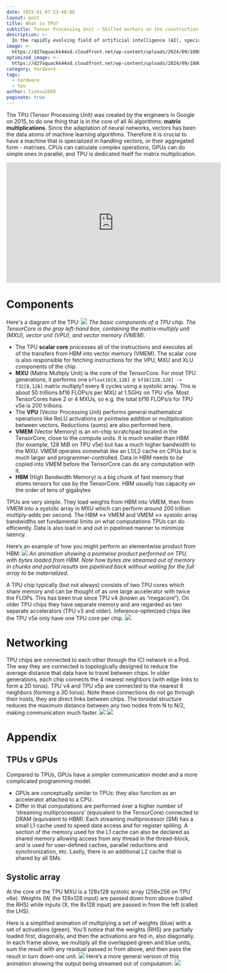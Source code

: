 ```yaml
---
date: 2025-01-07 23:48:05
layout: post
title: What is TPU?
subtitle: Tensor Processing Unit - Skilled workers on the construction sites of AI models
description: >-
  In the rapidly evolving field of artificial intelligence (AI), specialized hardware plays a crucial role. One such innovation is the TPU, an application-specific integrated circuit (ASIC) developed by Google to accelerate AI computations.
image: >-
  https://d27aquackk44od.cloudfront.net/wp-content/uploads/2024/09/10005034/EdgeIR-Image-Edge-Data-Center-1024x579.png
optimized_image: >-
  https://d27aquackk44od.cloudfront.net/wp-content/uploads/2024/09/10005034/EdgeIR-Image-Edge-Data-Center-1024x579.png
category: hardware
tags:
  - hardware
  - tpu
author: linhvu2695
paginate: true
---
```

The TPU (Tensor Processing Unit) was created by the engineers in Google on 2015, to do one thing that is in the core of all AI algorithms: **matrix multiplications**. Since the adaptation of neural networks, vectors has been the data atoms of machine learning algorithms. Therefore it is crucial to have a machine that is specialized in handling vectors, or their aggregated form - matrixes. CPUs can calculate complex operations, GPUs can do simple ones in parallel, and TPU is dedicated itself for matrix multiplication.

<iframe width="560" height="315" src="https://www.youtube.com/embed/FsxthdQ_sL4?si=hTqImI5r5WNFwSXz" title="YouTube video player" frameborder="0" allow="accelerometer; autoplay; clipboard-write; encrypted-media; gyroscope; picture-in-picture; web-share" referrerpolicy="strict-origin-when-cross-origin" allowfullscreen></iframe>

# Components
Here's a diagram of the TPU:
<img src="https://res.cloudinary.com/dptj6j9y9/image/upload/v1738865242/tpu-chip_yj1gaf.png" />
*The basic components of a TPU chip. The TensorCore is the gray left-hand box, containing the matrix-multiply unit (MXU), vector unit (VPU), and vector memory (VMEM).*

* The TPU **scalar core** processes all of the instructions and executes all of the transfers from HBM into vector memory (VMEM). The scalar core is also responsible for fetching instructions for the VPU, MXU and XLU components of the chip. 
* **MXU** (Matrix Multiply Unit) is the core of the TensorCore. For most TPU generations, it performs one `bfloat16[8,128] @ bf16[128,128] -> f32[8,128]` matrix multiply1 every 8 cycles using a systolic array. This is about 50 trillions bf16 FLOPs/s per MXU at 1.5GHz on TPU v5e. Most TensorCores have 2 or 4 MXUs, so e.g. the total bf16 FLOPs/s for TPU v5e is 200 trillions.
* The **VPU** (Vector Processing Unit) performs general mathematical operations like ReLU activations or pointwise addition or multiplication between vectors. Reductions (sums) are also performed here. 
* **VMEM** (Vector Memory) is an on-chip scratchpad located in the TensorCore, close to the compute units. It is much smaller than HBM (for example, 128 MiB on TPU v5e) but has a much higher bandwidth to the MXU. VMEM operates somewhat like an L1/L2 cache on CPUs but is much larger and programmer-controlled. Data in HBM needs to be copied into VMEM before the TensorCore can do any computation with it.
* **HBM** (High Bandwidth Memory) is a big chunk of fast memory that stores tensors for use by the TensorCore. HBM usually has capacity on the order of tens of gigabytes 

TPUs are very simple. They load weights from HBM into VMEM, then from VMEM into a systolic array in MXU which can perform around 200 trillion multiply-adds per second. The HBM ↔ VMEM and VMEM ↔ systolic array bandwidths set fundamental limits on what computations TPUs can do efficiently. Data is also load in and out in pipelined manner to minimize latency.

Here’s an example of how you might perform an elementwise product from HBM:
<img src="https://res.cloudinary.com/dptj6j9y9/image/upload/v1738949221/pointwise-product_xken4v.gif">
*An animation showing a pointwise product performed on TPU, with bytes loaded from HBM. Note how bytes are streamed out of memory in chunks and partial results are pipelined back without waiting for the full array to be materialized.*

A TPU chip typically (but not always) consists of two TPU cores which share memory and can be thought of as one large accelerator with twice the FLOPs. This has been true since TPU v4 (known as “megacore”). On older TPU chips they have separate memory and are regarded as two separate accelerators (TPU v3 and older). Inference-optimized chips like the TPU v5e only have one TPU core per chip.
<img src="https://jax-ml.github.io/scaling-book/assets/img/cores.png">

# Networking
TPU chips are connected to each other through the ICI network in a Pod. The way they are connected is topologically designed to reduce the average distance that data have to travel between chips. In older generations, each chip connects the 4 nearest neighbors (with edge links to form a 2D torus). TPU v4 and TPU v5p are connected to the nearest 6 neighbors (forming a 3D torus). Note these connections do not go through their hosts, they are direct links between chips. The toroidal structure reduces the maximum distance between any two nodes from N to N/2, making communication much faster.
<img src="https://jax-ml.github.io/scaling-book/assets/img/ici-wraparound.png">
<img src="https://jax-ml.github.io/scaling-book/assets/img/tpu-rack.png">

# Appendix

## TPUs v GPUs
Compared to TPUs, GPUs have a simpler communication model and a more complicated programming model.
* GPUs are conceptually similar to TPUs: they also function as an accelerator attached to a CPU.
* Differ in that computations are performed over a higher number of ‘streaming multiprocessors’ (equivalent to the TensorCore) connected to DRAM (equivalent to HBM). Each streaming multiprocessor (SM) has a small L1 cache used to speed data access and for register spilling. A section of the memory used for the L1 cache can also be declared as shared memory allowing access from any thread in the thread-block, and is used for user-defined caches, parallel reductions and synchronization, etc. Lastly, there is an additional L2 cache that is shared by all SMs.

## Systolic array
At the core of the TPU MXU is a 128x128 systolic array (256x256 on TPU v6e). Weights (W, the 128x128 input) are passed down from above (called the RHS) while inputs (X, the 8x128 input) are passed in from the left (called the LHS). 

Here is a simplified animation of multiplying a set of weights (blue) with a set of activations (green). You’ll notice that the weights (RHS) are partially loaded first, diagonally, and then the activations are fed in, also diagonally. In each frame above, we multiply all the overlapped green and blue units, sum the result with any residual passed in from above, and then pass the result in turn down one unit.
<img src="https://res.cloudinary.com/dptj6j9y9/image/upload/v1738951264/systolic-array_tsrsvg.gif">
Here’s a more general version of this animation showing the output being streamed out of computation:
<img src="https://res.cloudinary.com/dptj6j9y9/image/upload/v1738951264/systolic-array2_qcajly.gif">
